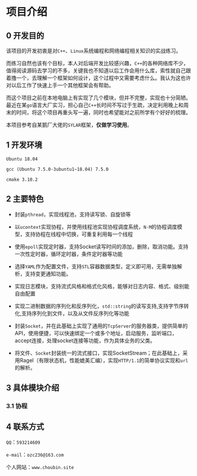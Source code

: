 <!--
 * @file: 
 * @brief: 
 * @author: Choupin
 * @email: 593214609@qq.com
 * @date: Do not edit
 * @LastEditTime: 2020-06-14 21:16:08
 * @LastEditors: Choupin
--> 
# 项目介绍

## 0 开发目的

该项目的开发初衷是对`C++`、`Linux`系统编程和网络编程相关知识的实战练习。

而练习自然也该有个目标，本人对后端开发比较感兴趣，`C++`的各种网络库不少，值得阅读源码去学习的不多，关键我也不知道以后工作会用什么库，索性就自己跟着撸一个，去理解一个框架如何设计，这个过程中又需要考虑什么。我认为这也许对以后工作了快速上手一个其他框架会有帮助。

而这个项目之前在本地电脑上有实现了几个模块，但并不完整，实现也十分简陋。最近在某`go`语言大厂实习，担心自己`C++`长时间不写过于生疏，决定利用晚上和周末的时间，将这个项目再重头写一遍，同时也希望能对之前所学有个好好的梳理。

本项目参考自某鹅厂大佬的`SYLAR`框架，**仅做学习使用**。

## 1 开发环境

`Ubuntu 18.04`

`gcc (Ubuntu 7.5.0-3ubuntu1~18.04) 7.5.0`

`cmake 3.10.2`

## 2 主要特色

- 封装`pthread`，实现线程池，支持读写锁、自旋锁等

- 以`ucontext`实现协程，并使用线程池实现协程调度系统，`N-M`的协程调度模型，支持协程在线程中切换，可重复利用每一个线程

- 使用`epoll`实现定时器，支持Socket读写时间的添加，删除，取消功能。支持一次性定时器，循环定时器，条件定时器等功能

- 选择`YAML`作为配置文件，支持`STL`容器数据类型，定义即可用，无需单独解析，支持变更通知功能。

- 实现日志模块，支持流式风格和格式化风格，能够对日志内容、格式、级别能自由配置

- 实现二进制数据的序列化和反序列化，`std::string`的读写支持,支持字节序转化,支持序列化到文件，以及从文件反序列化等功能

- 封装`Socket`，并在此基础上实现了通用的`TcpServer`的服务器类，提供简单的API，使用便捷，可以快速绑定一个或多个地址，启动服务，监听端口，accept连接，处理socket连接等功能，作为具体业务的父类。

- 将文件、`Socket`封装统一的流式接口，实现SocketStream；在此基础上，采用Ragel（有限状态机，性能媲美汇编），实现`HTTP/1.1`的简单协议实现和`url`的解析。

## 3 具体模块介绍

### 3.1 协程

## 4 联系方式

`QQ`：`593214609`

`e-mail`：`ozc236@163.com`

个人网站：`www.choubin.site`
